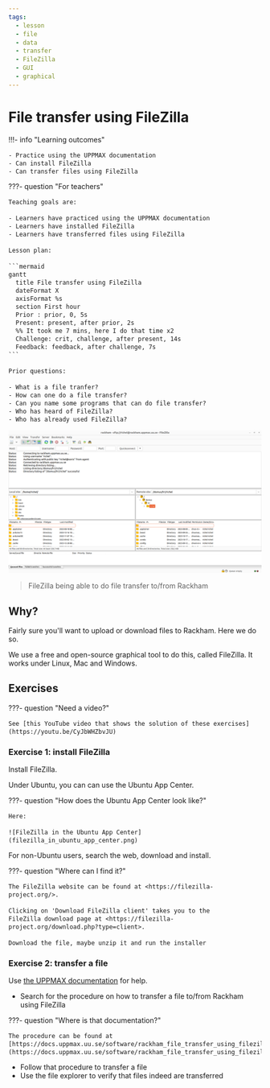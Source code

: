 ```yaml
---
tags:
  - lesson
  - file
  - data
  - transfer
  - FileZilla
  - GUI
  - graphical
---
```


# File transfer using FileZilla

!!!- info "Learning outcomes"

    - Practice using the UPPMAX documentation
    - Can install FileZilla
    - Can transfer files using FileZilla

???- question "For teachers"

    Teaching goals are:

    - Learners have practiced using the UPPMAX documentation
    - Learners have installed FileZilla
    - Learners have transferred files using FileZilla

    Lesson plan:

    ```mermaid
    gantt
      title File transfer using FileZilla
      dateFormat X
      axisFormat %s
      section First hour
      Prior : prior, 0, 5s
      Present: present, after prior, 2s
      %% It took me 7 mins, here I do that time x2
      Challenge: crit, challenge, after present, 14s
      Feedback: feedback, after challenge, 7s
    ```

    Prior questions:

    - What is a file tranfer?
    - How can one do a file transfer?
    - Can you name some programs that can do file transfer?
    - Who has heard of FileZilla?
    - Who has already used FileZilla?

![FileZilla connected to Rackham](filezilla_login_to_rackham.png)

> FileZilla being able to do file transfer to/from Rackham

## Why?

Fairly sure you'll want to upload or download files to Rackham.
Here we do so.

We use a free and open-source graphical tool to do this,
called FileZilla.
It works under Linux, Mac and Windows.

## Exercises

???- question "Need a video?"

    See [this YouTube video that shows the solution of these exercises](https://youtu.be/CyJbWHZbvJU)

### Exercise 1: install FileZilla

Install FileZilla.

Under Ubuntu, you can can use the Ubuntu App Center.

???- question "How does the Ubuntu App Center look like?"

    Here:

    ![FileZilla in the Ubuntu App Center](filezilla_in_ubuntu_app_center.png)

For non-Ubuntu users, search the web, download and install.

???- question "Where can I find it?"

    The FileZilla website can be found at <https://filezilla-project.org/>.

    Clicking on 'Download FileZilla client' takes you to the
    FileZilla download page at <https://filezilla-project.org/download.php?type=client>.

    Download the file, maybe unzip it and run the installer

### Exercise 2: transfer a file

Use [the UPPMAX documentation](http://docs.uppmax.uu.se/)
for help.

- Search for the procedure on how to transfer a file
  to/from Rackham using FileZilla

???- question "Where is that documentation?"

    The procedure can be found at
    [https://docs.uppmax.uu.se/software/rackham_file_transfer_using_filezilla/](https://docs.uppmax.uu.se/software/rackham_file_transfer_using_filezilla/)

- Follow that procedure to transfer a file
- Use the file explorer to verify that files indeed are transferred
